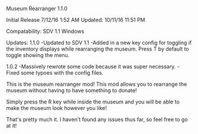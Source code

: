 Museum Rearranger 1.1.0

Initial Release 7/12/16 1:52 AM
Updated: 10/11/16 11:51 PM

Compatability:
SDV 1.1
Windows

Updates:
1.1.0
-Updated to SDV 1.1
-Added in a new key config for toggling if the inventory displays while rearranging the museum. Press T by default to toggle showing the menu.

1.0.2
-Massively rewrote some code because it was super necessary.
-Fixed some typoes with the config files.

This is the museum rearranger mod! This mod allows you to rearrange the museum without having to have something to donate!

Simply press the R key while inside the museum and you will be able to make the museum look however you like!

That's pretty much it. I haven't found any issues thus far, so feel free to go at it!
